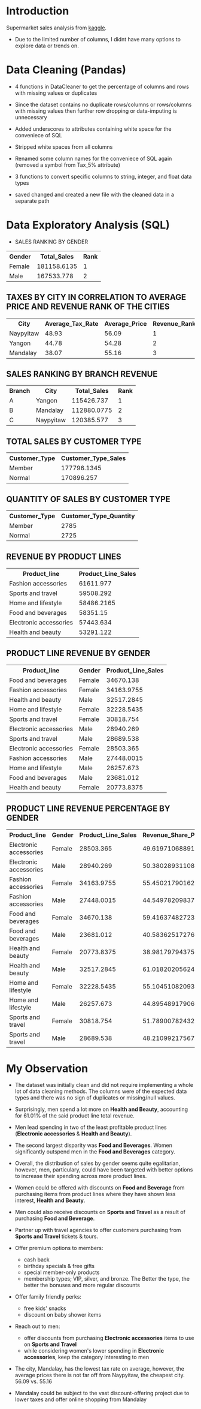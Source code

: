 

# Introduction 
Supermarket sales analysis from <a href='https://www.kaggle.com/datasets/willianoliveiragibin/market-sales-data' >kaggle</a>. 

* Due to the limited number of columns, I didnt have many options to explore data or trends on.


# Data Cleaning (Pandas)
- 4 functions in DataCleaner to get the percentage of columns and rows with missing values or duplicates
  
- Since the dataset contains no duplicate rows/columns or rows/columns with missing values then further row dropping or data-imputing is unnecessary
  
- Added underscores to attributes containing white space for the conveniece of SQL
  
- Stripped white spaces from all columns
  
- Renamed some column names for the conveniece of SQL again (removed a symbol from Tax_5% attribute)
  
- 3 functions to convert specific columns to string, integer, and float data types
  
- saved changed and created a new file with the cleaned data in a separate path




# Data Exploratory Analysis (SQL)
- SALES RANKING BY GENDER
<table><tr><th>Gender</th><th>Total_Sales</th><th>Rank</th><tr><tr><td>Female</td><td>181158.6135</td><td>1</td></tr><tr><td>Male</td><td>167533.778</td><td>2</td></tr></table>



## TAXES BY CITY IN CORRELATION TO AVERAGE PRICE AND REVENUE RANK OF THE CITIES
<table><tr><th>City</th><th>Average_Tax_Rate</th><th>Average_Price</th><th>Revenue_Rank</th><tr><tr><td>Naypyitaw</td><td>48.93</td><td>56.09</td><td>1</td></tr><tr><td>Yangon</td><td>44.78</td><td>54.28</td><td>2</td></tr><tr><td>Mandalay</td><td>38.07</td><td>55.16</td><td>3</td></tr></table>


## SALES RANKING BY BRANCH REVENUE 
<table><tr><th>Branch</th><th>City</th><th>Total_Sales</th><th>Rank</th><tr><tr><td>A</td><td>Yangon</td><td>115426.737</td><td>1</td></tr><tr><td>B</td><td>Mandalay</td><td>112880.0775</td><td>2</td></tr><tr><td>C</td><td>Naypyitaw</td><td>120385.577</td><td>3</td></tr></table>

## TOTAL SALES BY CUSTOMER TYPE
<table><tr><th>Customer_Type</th><th>Customer_Type_Sales</th><tr><tr><td>Member</td><td>177796.1345</td></tr><tr><td>Normal</td><td>170896.257</td></tr></table>

## QUANTITY OF SALES BY CUSTOMER TYPE
<table><tr><th>Customer_Type</th><th>Customer_Type_Quantity</th><tr><tr><td>Member</td><td>2785</td></tr><tr><td>Normal</td><td>2725</td></tr></table>

## REVENUE BY PRODUCT LINES
<table><tr><th>Product_line</th><th>Product_Line_Sales</th><tr><tr><td>Fashion accessories</td><td>61611.977</td></tr><tr><td>Sports and travel</td><td>59508.292</td></tr><tr><td>Home and lifestyle</td><td>58486.2165</td></tr><tr><td>Food and beverages</td><td>58351.15</td></tr><tr><td>Electronic accessories</td><td>57443.634</td></tr><tr><td>Health and beauty</td><td>53291.122</td></tr></table>
  
## PRODUCT LINE REVENUE BY GENDER
<table><tr><th>Product_line</th><th>Gender</th><th>Product_Line_Sales</th><tr><tr><td>Food and beverages</td><td>Female</td><td>34670.138</td></tr><tr><td>Fashion accessories</td><td>Female</td><td>34163.9755</td></tr><tr><td>Health and beauty</td><td>Male</td><td>32517.2845</td></tr><tr><td>Home and lifestyle</td><td>Female</td><td>32228.5435</td></tr><tr><td>Sports and travel</td><td>Female</td><td>30818.754</td></tr><tr><td>Electronic accessories</td><td>Male</td><td>28940.269</td></tr><tr><td>Sports and travel</td><td>Male</td><td>28689.538</td></tr><tr><td>Electronic accessories</td><td>Female</td><td>28503.365</td></tr><tr><td>Fashion accessories</td><td>Male</td><td>27448.0015</td></tr><tr><td>Home and lifestyle</td><td>Male</td><td>26257.673</td></tr><tr><td>Food and beverages</td><td>Male</td><td>23681.012</td></tr><tr><td>Health and beauty</td><td>Female</td><td>20773.8375</td></tr></table>
  
## PRODUCT LINE REVENUE PERCENTAGE BY GENDER
<table><tr><th>Product_line</th><th>Gender</th><th>Product_Line_Sales</th><th>Revenue_Share_Percentage</th><tr><tr><td>Electronic accessories</td><td>Female</td><td>28503.365</td><td>49.6197106889164</td></tr><tr><td>Electronic accessories</td><td>Male</td><td>28940.269</td><td>50.3802893110836</td></tr><tr><td>Fashion accessories</td><td>Female</td><td>34163.9755</td><td>55.4502179016265</td></tr><tr><td>Fashion accessories</td><td>Male</td><td>27448.0015</td><td>44.5497820983735</td></tr><tr><td>Food and beverages</td><td>Female</td><td>34670.138</td><td>59.4163748272313</td></tr><tr><td>Food and beverages</td><td>Male</td><td>23681.012</td><td>40.5836251727687</td></tr><tr><td>Health and beauty</td><td>Female</td><td>20773.8375</td><td>38.9817979437551</td></tr><tr><td>Health and beauty</td><td>Male</td><td>32517.2845</td><td>61.0182020562449</td></tr><tr><td>Home and lifestyle</td><td>Female</td><td>32228.5435</td><td>55.1045108209385</td></tr><tr><td>Home and lifestyle</td><td>Male</td><td>26257.673</td><td>44.8954891790615</td></tr><tr><td>Sports and travel</td><td>Female</td><td>30818.754</td><td>51.7890078243214</td></tr><tr><td>Sports and travel</td><td>Male</td><td>28689.538</td><td>48.2109921756786</td></tr></table>




# My Observation
- The dataset was initially clean and did not require implementing a whole lot of data cleaning methods. The columns were of the expected data types and there was no sign of duplicates or missing/null values. 
- Surprisingly, men spend a lot more on <b>Health and Beauty</b>, accounting for 61.01% of the said product line total revenue.
- Men lead spending in two of the least profitable product lines (<b>Electronic accessories</b> & <b>Health and Beauty</b>). 
- The second largest disparity was <b>Food and Beverages</b>. Women significantly outspend men in the <b>Food and Beverages</b> category.
- Overall, the distribution of sales by gender seems quite egalitarian, however, men, particulary, could have been targeted with better options to increase their spending across more product lines.
- Women could be offered with discounts on <b>Food and Beverage</b> from purchasing items from product lines where they have shown less interest, <b>Health and Beauty</b>.
- Men could also receive discounts on <b>Sports and Travel</b> as a result of purchasing <b>Food and Beverage</b>.
- Partner up with travel agencies to offer customers purchasing from <b>Sports and Travel</b> tickets & tours.
- Offer premium options to members:
    - cash back
    - birthday specials & free gifts
    - special member-only products
    - membership types; VIP, silver, and bronze. The Better the type, the better the bonuses and more regular discounts

- Offer family friendly perks:
    - free kids' snacks
    - discount on baby shower items
      
- Reach out to men:
    - offer discounts from purchasing <b>Electronic accessories</b> items to use on <b>Sports and Travel</b>
    - while considering women's lower spending in <b>Electronic accessories</b>, keep the category interesting to men

- The city, Mandalay, has the lowest tax rate on average, however, the average prices there is not far off from Naypyitaw, the cheapest city. 56.09 vs. 55.16
- Mandalay could be subject to the vast discount-offering project due to lower taxes and offer online shopping from Mandalay
